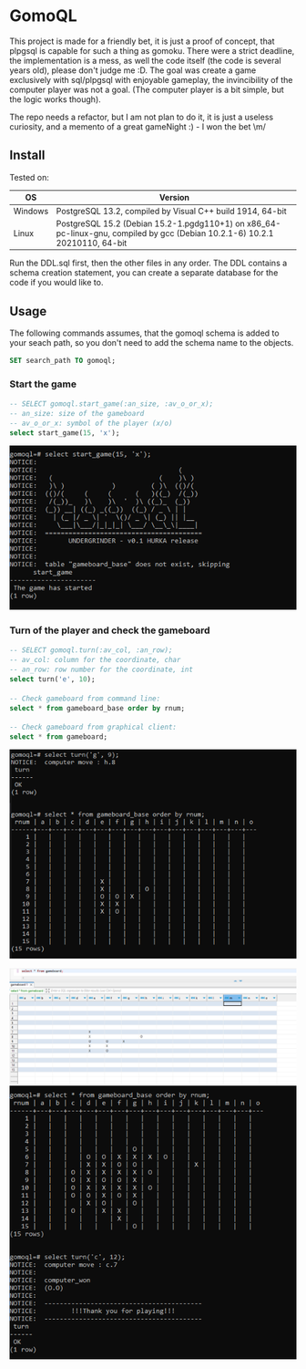# GomoQL

This project is made for a friendly bet, it is just a proof of concept, that plpgsql is capable for such a thing as gomoku.
There were a strict deadline, the implementation is a mess, as well the code itself (the code is several years old), please don't judge me :D. 
The goal was create a game exclusively with sql/plpgsql with enjoyable gameplay, the invincibility of the computer player was not a goal. 
(The computer player is a bit simple, but the logic works though).

The repo needs a refactor, but I am not plan to do it, it is just a useless curiosity, and a memento of a great gameNight :) - I won the bet \m/

## Install
Tested on:

| OS      | Version                                                                                                                     |
|---------|-----------------------------------------------------------------------------------------------------------------------------|
| Windows | PostgreSQL 13.2, compiled by Visual C++ build 1914, 64-bit                                                                  |
| Linux   | PostgreSQL 15.2 (Debian 15.2-1.pgdg110+1) on x86_64-pc-linux-gnu, compiled by gcc (Debian 10.2.1-6) 10.2.1 20210110, 64-bit |

Run the DDL.sql first, then the other files in any order. The DDL contains a schema creation statement, you can create a separate database for the code if you would like to.

## Usage
The following commands assumes, that the gomoql schema is added to your seach path, so you don't need to add the schema name to the objects.
```sql
SET search_path TO gomoql;
```

### Start the game
```sql
-- SELECT gomoql.start_game(:an_size, :av_o_or_x);
-- an_size: size of the gameboard
-- av_o_or_x: symbol of the player (x/o)
select start_game(15, 'x');
```
![opening screen](screenshots/start_game.png)

### Turn of the player and check the gameboard
```sql
-- SELECT gomoql.turn(:av_col, :an_row);
-- av_col: column for the coordinate, char
-- an_row: row number for the coordinate, int
select turn('e', 10);

-- Check gameboard from command line:
select * from gameboard_base order by rnum;

-- Check gameboard from graphical client:
select * from gameboard;
```
![screenshot/move.png](screenshots/move.png)

![turn and check board from graphical client](screenshots/move_gameboard_view.png)
![end of the game](screenshots/comp_won.png)

